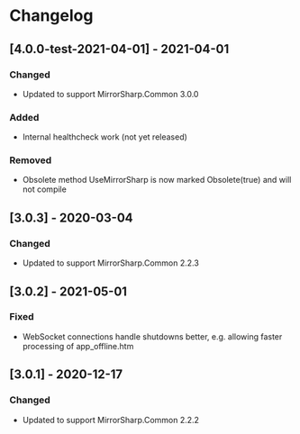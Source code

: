 # Changelog

## [4.0.0-test-2021-04-01] - 2021-04-01

### Changed
- Updated to support MirrorSharp.Common 3.0.0

### Added
- Internal healthcheck work (not yet released)

### Removed
- Obsolete method UseMirrorSharp is now marked Obsolete(true) and will not compile

## [3.0.3] - 2020-03-04

### Changed
- Updated to support MirrorSharp.Common 2.2.3

## [3.0.2] - 2021-05-01

### Fixed
- WebSocket connections handle shutdowns better, e.g. allowing faster processing of app_offline.htm

## [3.0.1] - 2020-12-17

### Changed
- Updated to support MirrorSharp.Common 2.2.2